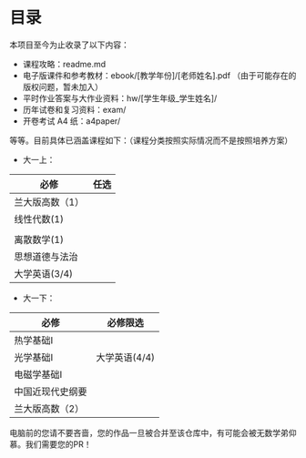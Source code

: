 # 目录

本项目至今为止收录了以下内容：

- 课程攻略：readme.md
- 电子版课件和参考教材：ebook/[教学年份]/[老师姓名].pdf （由于可能存在的版权问题，暂未加入）
- 平时作业答案与大作业资料：hw/[学生年级\_学生姓名]/
- 历年试卷和复习资料：exam/
- 开卷考试 A4 纸：a4paper/

等等。目前具体已涵盖课程如下：（课程分类按照实际情况而不是按照培养方案）

- 大一上：

| 必修             | 任选           |
| ---------------- | -------------- |
| 兰大版高数（1）   |               |
| 线性代数(1)      |                |
|                |                   |
| 离散数学(1)      |                |
| 思想道德与法治   |                |
|  大学英语(3/4)   |                |

- 大一下：

| 必修                 | 必修限选     |
| -------------------- | ------------ |
|     热学基础Ⅰ       |               |
|       光学基础Ⅰ     | 大学英语(4/4) |
|      电磁学基础Ⅰ    |              |
| 中国近现代史纲要     |              |
|  兰大版高数（2）     |              |

电脑前的您请不要吝啬，您的作品一旦被合并至该仓库中，有可能会被无数学弟仰慕。我们需要您的PR！